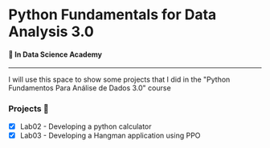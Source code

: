 # Python Fundamentals for Data Analysis 3.0
#### :round_pushpin: In Data Science Academy 

---
I will use this space to show some projects that I did in the "Python Fundamentos Para Análise de Dados 3.0" course

### Projects :construction:
- [x] Lab02 - Developing a python calculator  
- [x] Lab03 - Developing a Hangman application using PPO